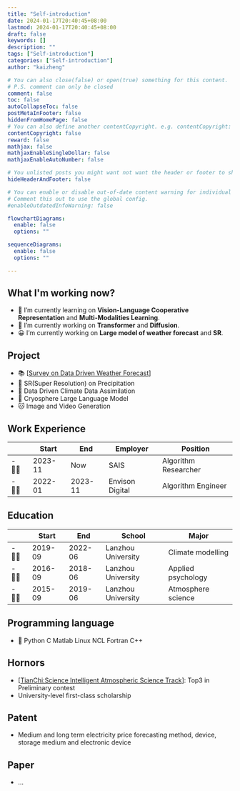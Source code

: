 ```yaml
---
title: "Self-introduction"
date: 2024-01-17T20:40:45+08:00
lastmod: 2024-01-17T20:40:45+08:00
draft: false
keywords: []
description: ""
tags: ["Self-introduction"]
categories: ["Self-introduction"]
author: "kaizheng"

# You can also close(false) or open(true) something for this content.
# P.S. comment can only be closed
comment: false
toc: false
autoCollapseToc: false
postMetaInFooter: false
hiddenFromHomePage: false
# You can also define another contentCopyright. e.g. contentCopyright: "This is another copyright."
contentCopyright: false
reward: false
mathjax: false
mathjaxEnableSingleDollar: false
mathjaxEnableAutoNumber: false

# You unlisted posts you might want not want the header or footer to show
hideHeaderAndFooter: false

# You can enable or disable out-of-date content warning for individual posts.
# Comment this out to use the global config.
#enableOutdatedInfoWarning: false

flowchartDiagrams:
  enable: false
  options: ""

sequenceDiagrams: 
  enable: false
  options: ""

---
```

<!-- --> 

## What I'm working now?
- 🌻 I’m currently learning on **Vision-Language Cooperative Representation** and **Multi-Modalities Learning**.
- 🤔 I’m currently working on **Transformer** and **Diffusion**.
- 😀 I’m currently working on **Large model of weather forecast** and **SR**.

## Project
- 📚 [[Survey on Data Driven Weather Forecast](https://github.com/zhengkai15/Awesome-Weather-Forecast)]
- 🚀 SR(Super Resolution) on Precipitation
- 🌱 Data Driven Climate Data Assimilation
- 🚀 Cryosphere Large Language Model
- 🐱‍ Image and Video Generation

## Work Experience
<!-- 
- 👨‍💻‍ 2023-11 Now     SAIS             Algorithm Researcher
- 👨‍💻‍ 2022-01 2023-11 Envison Digital  Algorithm Engineer
-->
|      | Start   | End      |     Employer    | Position             |
|------|---------|----------|-----------------|----------------------|
| - 👨‍💻‍ | 2023-11 | Now      | SAIS            | Algorithm Researcher |
| - 👨‍💻‍ | 2022-01 | 2023-11  | Envison Digital | Algorithm Engineer   |

## Education
<!-- 
- 🎓 2019-09-01:2022-06-01 Lanzhou University Climate modelling
- 🎓 2015-09-01:2019-06-01 Lanzhou University Atmosphere science
--> 
|      | Start   | End     | School             | Major              |
|------|---------|---------|--------------------|--------------------|
| - 👨‍🎓‍ | 2019-09 | 2022-06 | Lanzhou University | Climate modelling  |
| - 👨‍🎓‍ | 2016-09 | 2018-06 | Lanzhou University | Applied psychology |
| - 👨‍🎓‍ | 2015-09 | 2019-06 | Lanzhou University | Atmosphere science |

## Programming language
- 🏹 Python C Matlab Linux NCL Fortran C++

## Hornors
- [[TianChi:Science Intelligent Atmospheric Science Track](https://tianchi.aliyun.com/competition/entrance/532111/information)]: Top3 in Preliminary contest
- University-level first-class scholarship

## Patent
- Medium and long term electricity price forecasting method, device, storage medium and electronic device

## Paper
- ...